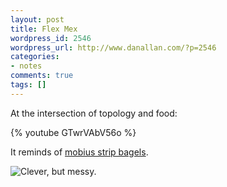 ```yaml
---
layout: post
title: Flex Mex
wordpress_id: 2546
wordpress_url: http://www.danallan.com/?p=2546
categories:
- notes
comments: true
tags: []
---
```

At the intersection of topology and food:

{% youtube GTwrVAbV56o %}

It reminds of [mobius strip bagels](http://www.georgehart.com/bagel/bagel.html).

![Clever, but messy.](http://www.danallan.com/wp-content/uploads/2012/10/bagel0.jpg)
